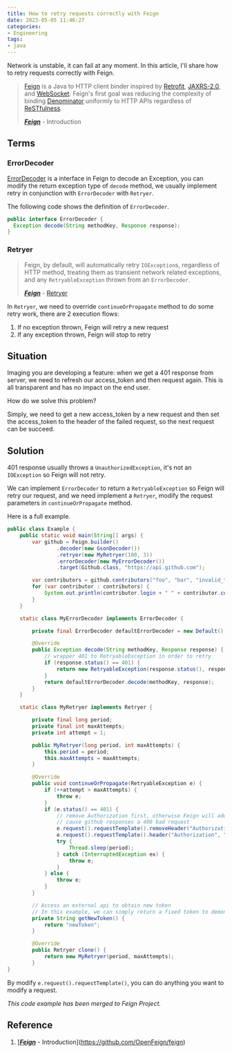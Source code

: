 ```yaml
---
title: How to retry requests correctly with Feign
date: 2023-05-05 11:46:27
categories:
- Engineering
tags:
- java
---
```


Network is unstable, it can fail at any moment. In this article, I'll share how to retry requests correctly with Feign.

> [Feign](https://github.com/OpenFeign/feign/) is a Java to HTTP client binder inspired by [Retrofit](https://github.com/square/retrofit), [JAXRS-2.0](https://jax-rs-spec.java.net/nonav/2.0/apidocs/index.html), and [WebSocket](http://www.oracle.com/technetwork/articles/java/jsr356-1937161.html). Feign's first goal was reducing the complexity of binding [Denominator](https://github.com/Netflix/Denominator) uniformly to HTTP APIs regardless of [ReSTfulness](http://www.slideshare.net/adrianfcole/99problems).
>
> ***[Feign](https://github.com/OpenFeign/feign/#error-handling)*** - Introduction

<!--more-->

## Terms

### ErrorDecoder

[ErrorDecoder](https://github.com/OpenFeign/feign/#error-handling) is a interface in Feign to decode an Exception, you can modify the return exception type of `decode` method, we usually implement retry in conjunction with `ErrorDecoder` with `Retryer`.  

The following code shows the definition of `ErrorDecoder`.

```java
public interface ErrorDecoder {
  Exception decode(String methodKey, Response response);
}
```

### Retryer

> Feign, by default, will automatically retry `IOException`s, regardless of HTTP method, treating them as transient network related exceptions, and any `RetryableException` thrown from an `ErrorDecoder`. 
>
> ***[Feign](https://github.com/OpenFeign/feign/#error-handling)*** - [Retryer](https://github.com/OpenFeign/feign/#retry)

In `Retryer`, we need to override `continueOrPropagate` method to do some retry work, there are 2 execution flows:

1. If no exception thrown, Feign will retry a new request
2. If any exception thrown, Feign will stop to retry

## Situation

Imaging you are developing a feature: when we get a 401 response from server, we need to refresh our access_token and then request again. This is all transparent and has no impact on the end user.

How do we solve this problem?

Simply, we need to get a new access_token by a new request and then set the access_token to the header of the failed request, so the next request can be succeed.

## Solution 

401 response usually throws a `UnauthorizedException`, it's not an `IOException` so Feign will not retry. 

We can implement `ErrorDecoder` to return a `RetryableException` so Feign will retry our request, and we need implement a `Retryer`, modify the request parameters in `continueOrPropagate` method.

Here is a full example.

```java
public class Example {
    public static void main(String[] args) {
        var github = Feign.builder()
                .decoder(new GsonDecoder())
                .retryer(new MyRetryer(100, 3))
                .errorDecoder(new MyErrorDecoder())
                .target(Github.class, "https://api.github.com");

        var contributors = github.contributors("foo", "bar", "invalid_token");
        for (var contributor : contributors) {
            System.out.println(contributor.login + " " + contributor.contributions);
        }
    }

    static class MyErrorDecoder implements ErrorDecoder {

        private final ErrorDecoder defaultErrorDecoder = new Default();

        @Override
        public Exception decode(String methodKey, Response response) {
            // wrapper 401 to RetryableException in order to retry
            if (response.status() == 401) {
                return new RetryableException(response.status(), response.reason(), response.request().httpMethod(), null, response.request());
            }
            return defaultErrorDecoder.decode(methodKey, response);
        }
    }

    static class MyRetryer implements Retryer {

        private final long period;
        private final int maxAttempts;
        private int attempt = 1;

        public MyRetryer(long period, int maxAttempts) {
            this.period = period;
            this.maxAttempts = maxAttempts;
        }

        @Override
        public void continueOrPropagate(RetryableException e) {
            if (++attempt > maxAttempts) {
                throw e;
            }
            if (e.status() == 401) {
                // remove Authorization first, otherwise Feign will add a new Authorization header
                // cause github responses a 400 bad request
                e.request().requestTemplate().removeHeader("Authorization");
                e.request().requestTemplate().header("Authorization", "Bearer " + getNewToken());
                try {
                    Thread.sleep(period);
                } catch (InterruptedException ex) {
                    throw e;
                }
            } else {
                throw e;
            }
        }

        // Access an external api to obtain new token
        // In this example, we can simply return a fixed token to demonstrate how Retryer works
        private String getNewToken() {
            return "newToken";
        }

        @Override
        public Retryer clone() {
            return new MyRetryer(period, maxAttempts);
        }
}
```

By modify `e.request().requestTemplate()`, you can do anything you want to modify a request.

*This code example has been merged to Feign Project.*

## Reference

1. [***[Feign](https://github.com/OpenFeign/feign/#error-handling)*** - Introduction](https://github.com/OpenFeign/feign)
